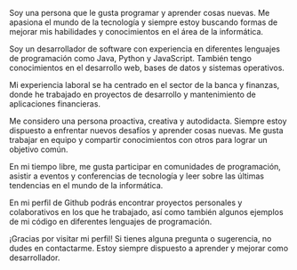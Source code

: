 Soy una persona que le gusta programar y aprender cosas nuevas. Me apasiona el mundo de la tecnología y siempre estoy buscando formas de mejorar mis habilidades y conocimientos en el área de la informática.

Soy un desarrollador de software con experiencia en diferentes lenguajes de programación como Java, Python y JavaScript. También tengo conocimientos en el desarrollo web, bases de datos y sistemas operativos.

Mi experiencia laboral se ha centrado en el sector de la banca y finanzas, donde he trabajado en proyectos de desarrollo y mantenimiento de aplicaciones financieras.

Me considero una persona proactiva, creativa y autodidacta. Siempre estoy dispuesto a enfrentar nuevos desafíos y aprender cosas nuevas. Me gusta trabajar en equipo y compartir conocimientos con otros para lograr un objetivo común.

En mi tiempo libre, me gusta participar en comunidades de programación, asistir a eventos y conferencias de tecnología y leer sobre las últimas tendencias en el mundo de la informática.

En mi perfil de Github podrás encontrar proyectos personales y colaborativos en los que he trabajado, así como también algunos ejemplos de mi código en diferentes lenguajes de programación.

¡Gracias por visitar mi perfil! Si tienes alguna pregunta o sugerencia, no dudes en contactarme. Estoy siempre dispuesto a aprender y mejorar como desarrollador.
